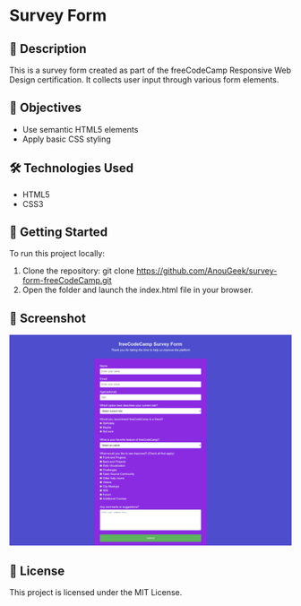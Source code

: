 # Survey Form

## 📖 Description ##

This is a survey form created as part of the freeCodeCamp Responsive Web Design certification. It collects user input through various form elements.

## 🎯 Objectives ##

- Use semantic HTML5 elements
- Apply basic CSS styling

## 🛠️ Technologies Used ##

- HTML5
- CSS3

## 🚀 Getting Started ##

To run this project locally:

1. Clone the repository: 
    git clone https://github.com/AnouGeek/survey-form-freeCodeCamp.git
2. Open the folder and launch the index.html file in your browser.

## 📸 Screenshot ##

![Tribute Page Screenshot](ressources/survey-form.png)

## 🪪 License ##

This project is licensed under the MIT License.